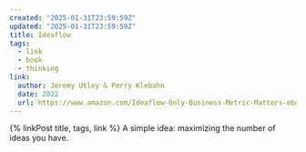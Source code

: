 ```yaml
---
created: "2025-01-31T23:59:59Z"
updated: "2025-01-31T23:59:59Z"
title: Ideaflow
tags:
  - link
  - book
  - thinking
link:
  author: Jeremy Utley & Perry Klebahn
  date: 2022
  url: https://www.amazon.com/Ideaflow-Only-Business-Metric-Matters-ebook/dp/B09R6M3292
---
```


{% linkPost title, tags, link %} A simple idea: maximizing the number of ideas you have.
